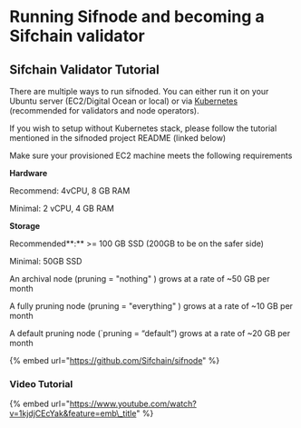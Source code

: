 # Running Sifnode and becoming a Sifchain validator

## Sifchain Validator Tutorial

There are multiple ways to run sifnoded. You can either run it on your Ubuntu server \(EC2/Digital Ocean or local\) or via [Kubernetes](https://docs.sifchain.finance/resources/tutorials/running-sifchain-validator-on-kubernetes) \(recommended for validators and node operators\).

If you wish to setup without Kubernetes stack, please follow the tutorial mentioned in the sifnoded project README \(linked below\)

Make sure your provisioned EC2 machine meets the following requirements

**Hardware**

Recommend: 4vCPU, 8 GB RAM

Minimal: 2 vCPU, 4 GB RAM

**Storage**

Recommended**:** &gt;= 100 GB SSD \(200GB to be on the safer side\)

Minimal: 50GB SSD

An archival node \(pruning = "nothing" \) grows at a rate of ~50 GB per month

A fully pruning node \(pruning = "everything" \) grows at a rate of ~10 GB per month

A default pruning node \(\`pruning = “default”\) grows at a rate of ~20 GB per month  
 

{% embed url="https://github.com/Sifchain/sifnode" %}



### Video Tutorial

{% embed url="https://www.youtube.com/watch?v=1kjdjCEcYak&feature=emb\_title" %}



